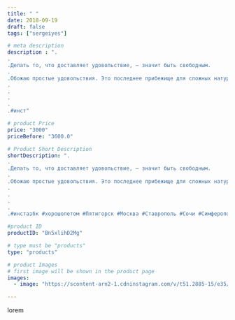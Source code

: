 ```yaml
---
title: " "
date: 2018-09-19
draft: false
tags: ["sergeiyes"]

# meta description
description : ".
.
.Делать то, что доставляет удовольствие, — значит быть свободным.
.
.Обожаю простые удовольствия. Это последнее прибежище для сложных натур!😃
.
.
.
.
.#инст"

# product Price
price: "3000"
priceBefore: "3600.0"

# Product Short Description
shortDescription: ".
.
.Делать то, что доставляет удовольствие, — значит быть свободным.
.
.Обожаю простые удовольствия. Это последнее прибежище для сложных натур!😃
.
.
.
.
.#инстазбк #хoрoшoлетoм #Пятигорск #Москва #Ставрополь #Сочи #Симферополь #Севастополь #УФО #Анапа #Краснодар #Ессентуки #Кисловодск #бизнес  #gruppazahvata #крым #sergeystar  #Волгоград"

#product ID
productID: "Bn5xlihD2Mg"

# type must be "products"
type: "products"

# product Images
# first image will be shown in the product page
images:
  - image: "https://scontent-arn2-1.cdninstagram.com/v/t51.2885-15/e35/41227558_332463957314510_1648540929257537995_n.jpg?tp=1&_nc_ht=scontent-arn2-1.cdninstagram.com&_nc_cat=102&_nc_ohc=wWTDGwfHZ8cAX-wx070&ccb=7-4&oh=8a0235f7ec40fefe117c1cbfc20271e3&oe=6084CAC2&_nc_sid=86f79a&ig_cache_key=MTg3MTc0NTIwNDExMDcxMzYzMg%3D%3D.2-ccb7-4"

---
```

lorem
